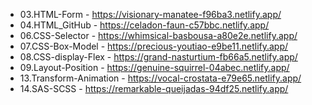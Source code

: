 * 03.HTML-Form - https://visionary-manatee-f96ba3.netlify.app/
* 04.HTML_GitHub - https://celadon-faun-c57bbc.netlify.app/
* 06.CSS-Selector - https://whimsical-basbousa-a80e2e.netlify.app/
* 07.CSS-Box-Model - https://precious-youtiao-e9be11.netlify.app/
* 08.CSS-display-Flex - https://grand-nasturtium-fb66a5.netlify.app/
* 09.Layout-Position - https://genuine-squirrel-04abec.netlify.app/
* 13.Transform-Animation - https://vocal-crostata-e79e65.netlify.app/
* 14.SAS-SCSS - https://remarkable-queijadas-94df25.netlify.app/
